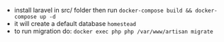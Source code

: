 * install laravel in src/ folder then run `docker-compose build && docker-compose up -d`
* it will create a default database `homestead`
* to run migration do: `docker exec php php /var/www/artisan migrate`